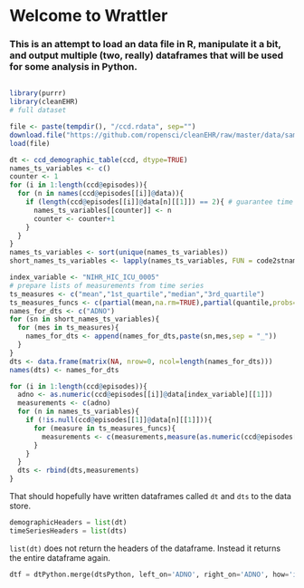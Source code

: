 # Welcome to Wrattler
### This is an attempt to load an data file in R, manipulate it a bit, and output multiple (two, really) dataframes that will be used for some analysis in Python.

```r

library(purrr)
library(cleanEHR)
# full dataset

file <- paste(tempdir(), "/ccd.rdata", sep="")
download.file("https://github.com/ropensci/cleanEHR/raw/master/data/sample_ccd.RData", file)
load(file)

dt <- ccd_demographic_table(ccd, dtype=TRUE)
names_ts_variables <- c()
counter <- 1
for (i in 1:length(ccd@episodes)){
  for (n in names(ccd@episodes[[i]]@data)){
    if (length(ccd@episodes[[i]]@data[n][[1]]) == 2){ # guarantee time series
      names_ts_variables[[counter]] <- n
      counter <- counter+1
    }
  }
}
names_ts_variables <- sort(unique(names_ts_variables))
short_names_ts_variables <- lapply(names_ts_variables, FUN = code2stname)

index_variable <- "NIHR_HIC_ICU_0005"
# prepare lists of measurements from time series
ts_measures <- c("mean","1st_quartile","median","3rd_quartile")
ts_measures_funcs <- c(partial(mean,na.rm=TRUE),partial(quantile,probs=c(0.25),na.rm=TRUE),partial(quantile,probs=c(0.5),na.rm=TRUE),partial(quantile,probs=c(0.75),na.rm=TRUE))
names_for_dts <- c("ADNO")
for (sn in short_names_ts_variables){
  for (mes in ts_measures){
    names_for_dts <- append(names_for_dts,paste(sn,mes,sep = "_"))
  }
}
dts <- data.frame(matrix(NA, nrow=0, ncol=length(names_for_dts)))
names(dts) <- names_for_dts

for (i in 1:length(ccd@episodes)){
  adno <- as.numeric(ccd@episodes[[i]]@data[index_variable][[1]])
  measurements <- c(adno)
  for (n in names_ts_variables){
    if (!is.null(ccd@episodes[[1]]@data[n][[1]])){
      for (measure in ts_measures_funcs){
        measurements <- c(measurements,measure(as.numeric(ccd@episodes[[i]]@data[n][[1]]["item2d"][[1]]))[[1]])
      }
    } 
  }
  dts <- rbind(dts,measurements)
}
```

That should hopefully have written dataframes called `dt` and `dts` to the data store.

```python
demographicHeaders = list(dt)
timeSeriesHeaders = list(dts)
```

`list(dt)` does not return the headers of the dataframe. Instead it returns the entire dataframe again. 

```python
dtf = dtPython.merge(dtsPython, left_on='ADNO', right_on='ADNO', how='inner')
```

